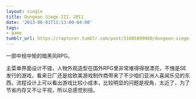 ```yaml
---
layout: single
title: Dungeon Siege III，2011
date: '2013-06-01T11:13:00-04:00'
tags:
- game
tumblr_url: https://rapturer.tumblr.com/post/51885899080/dungeon-siege-iii2011
---
```

一部中规中矩的暗黑风RPG。

主菜单界面设计不错，人物外观造型在国外RPG里非常难得得很漂亮，不愧是SE发行的游戏，看来日厂还是给欧美游戏制作商带来了不少咱们亚洲人喜闻乐见的东西。流程设计上可以看出游戏比较小成本，比较明显的问题是视角，太近了，为了节省内存又不让平视，所以总感觉别扭。

